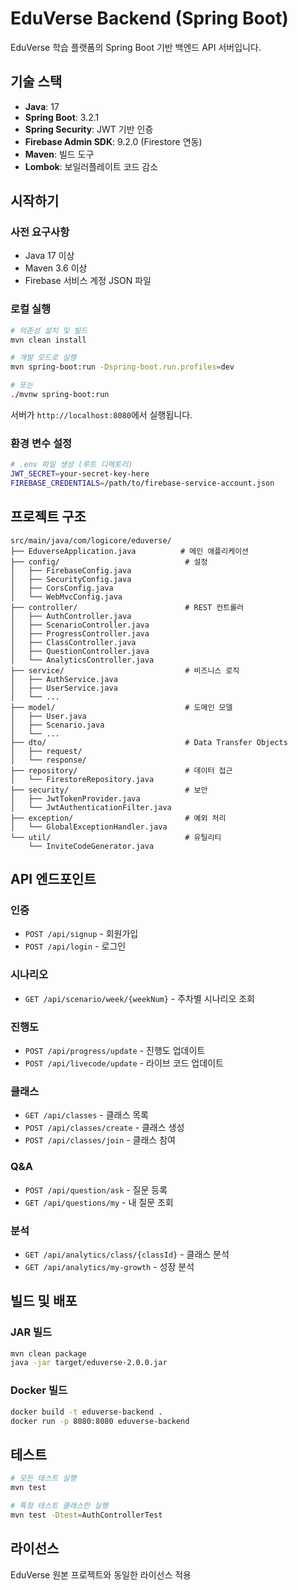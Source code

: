 # EduVerse Backend (Spring Boot)

EduVerse 학습 플랫폼의 Spring Boot 기반 백엔드 API 서버입니다.

## 기술 스택

- **Java**: 17
- **Spring Boot**: 3.2.1
- **Spring Security**: JWT 기반 인증
- **Firebase Admin SDK**: 9.2.0 (Firestore 연동)
- **Maven**: 빌드 도구
- **Lombok**: 보일러플레이트 코드 감소

## 시작하기

### 사전 요구사항

- Java 17 이상
- Maven 3.6 이상
- Firebase 서비스 계정 JSON 파일

### 로컬 실행

```bash
# 의존성 설치 및 빌드
mvn clean install

# 개발 모드로 실행
mvn spring-boot:run -Dspring-boot.run.profiles=dev

# 또는
./mvnw spring-boot:run
```

서버가 `http://localhost:8080`에서 실행됩니다.

### 환경 변수 설정

```bash
# .env 파일 생성 (루트 디렉토리)
JWT_SECRET=your-secret-key-here
FIREBASE_CREDENTIALS=/path/to/firebase-service-account.json
```

## 프로젝트 구조

```
src/main/java/com/logicore/eduverse/
├── EduverseApplication.java          # 메인 애플리케이션
├── config/                            # 설정
│   ├── FirebaseConfig.java
│   ├── SecurityConfig.java
│   ├── CorsConfig.java
│   └── WebMvcConfig.java
├── controller/                        # REST 컨트롤러
│   ├── AuthController.java
│   ├── ScenarioController.java
│   ├── ProgressController.java
│   ├── ClassController.java
│   ├── QuestionController.java
│   └── AnalyticsController.java
├── service/                           # 비즈니스 로직
│   ├── AuthService.java
│   ├── UserService.java
│   └── ...
├── model/                             # 도메인 모델
│   ├── User.java
│   ├── Scenario.java
│   └── ...
├── dto/                               # Data Transfer Objects
│   ├── request/
│   └── response/
├── repository/                        # 데이터 접근
│   └── FirestoreRepository.java
├── security/                          # 보안
│   ├── JwtTokenProvider.java
│   └── JwtAuthenticationFilter.java
├── exception/                         # 예외 처리
│   └── GlobalExceptionHandler.java
└── util/                              # 유틸리티
    └── InviteCodeGenerator.java
```

## API 엔드포인트

### 인증
- `POST /api/signup` - 회원가입
- `POST /api/login` - 로그인

### 시나리오
- `GET /api/scenario/week/{weekNum}` - 주차별 시나리오 조회

### 진행도
- `POST /api/progress/update` - 진행도 업데이트
- `POST /api/livecode/update` - 라이브 코드 업데이트

### 클래스
- `GET /api/classes` - 클래스 목록
- `POST /api/classes/create` - 클래스 생성
- `POST /api/classes/join` - 클래스 참여

### Q&A
- `POST /api/question/ask` - 질문 등록
- `GET /api/questions/my` - 내 질문 조회

### 분석
- `GET /api/analytics/class/{classId}` - 클래스 분석
- `GET /api/analytics/my-growth` - 성장 분석

## 빌드 및 배포

### JAR 빌드

```bash
mvn clean package
java -jar target/eduverse-2.0.0.jar
```

### Docker 빌드

```bash
docker build -t eduverse-backend .
docker run -p 8080:8080 eduverse-backend
```

## 테스트

```bash
# 모든 테스트 실행
mvn test

# 특정 테스트 클래스만 실행
mvn test -Dtest=AuthControllerTest
```

## 라이선스

EduVerse 원본 프로젝트와 동일한 라이선스 적용
